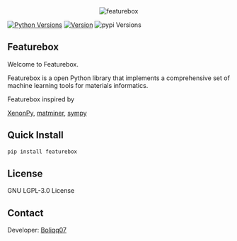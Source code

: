 <div align="center">
  <img alt="featurebox" src="https://github.com/boliqq07/featureboxdocument/blob/master/img.jpg?raw=true">
</div>

[![Python Versions](https://img.shields.io/pypi/pyversions/featurebox.svg)](https://pypi.org/project/featurebox/)
[![Version](https://img.shields.io/github/tag/boliqq07/featurebox.svg)](https://github.com/boliqq07/featurebox/releases/latest)
![pypi Versions](https://badge.fury.io/py/featurebox.svg)


Featurebox
----------------------
Welcome to Featurebox.

Featurebox is a open Python library that implements a comprehensive set of machine learning tools for materials informatics.

Featurebox inspired by

  [XenonPy](https://github.com/yoshida-lab/XenonPy),
  [matminer](https://hackingmaterials.github.io/matminer/ ),
  [sympy](https://www.sympy.org/en/index.html)

Quick Install
----------------------
```bash
pip install featurebox
```

License
----------------------
GNU LGPL-3.0 License

Contact
----------------------
Developer: [Boliqq07](986798607@qq.com)




